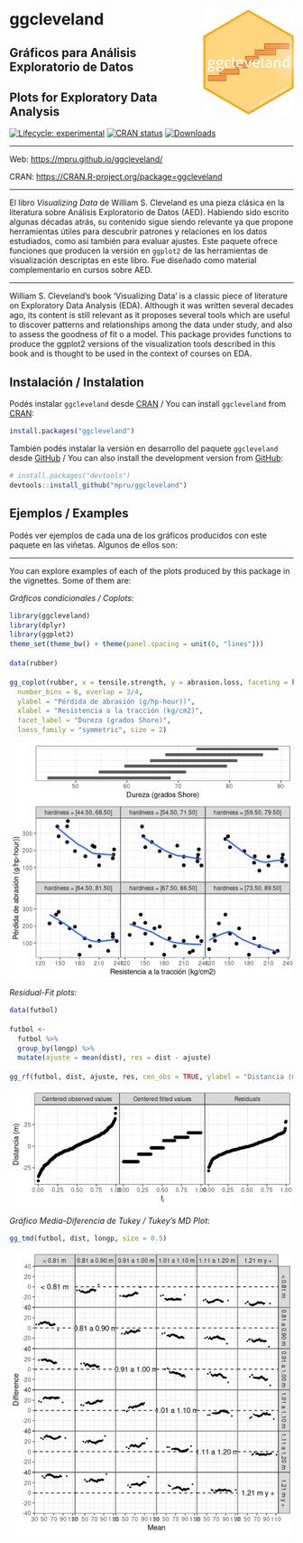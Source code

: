 
<!-- README.md is generated from README.Rmd. Please edit that file -->

# ggcleveland <img src="man/figures/logo.png" align="right" alt="" width="160" />

## Gráficos para Análisis Exploratorio de Datos

## Plots for Exploratory Data Analysis

<!-- badges: start -->

[![Lifecycle:
experimental](https://img.shields.io/badge/lifecycle-experimental-orange.svg)](https://lifecycle.r-lib.org/articles/stages.html)
[![CRAN
status](https://www.r-pkg.org/badges/version/ggcleveland?color=orange)](https://CRAN.R-project.org/package=ggcleveland)
[![Downloads](https://cranlogs.r-pkg.org/badges/ggcleveland?color=orange)](https://CRAN.R-project.org/package=ggcleveland)
<!-- badges: end -->

------------------------------------------------------------------------

Web: <https://mpru.github.io/ggcleveland/>

CRAN: <https://CRAN.R-project.org/package=ggcleveland>

------------------------------------------------------------------------

El libro *Visualizing Data* de William S. Cleveland es una pieza clásica
en la literatura sobre Análisis Exploratorio de Datos (AED). Habiendo
sido escrito algunas décadas atrás, su contenido sigue siendo relevante
ya que propone herramientas útiles para descubrir patrones y relaciones
en los datos estudiados, como así también para evaluar ajustes. Este
paquete ofrece funciones que producen la versión en `ggplot2` de las
herramientas de visualización descriptas en este libro. Fue diseñado
como material complementario en cursos sobre AED.

------------------------------------------------------------------------

William S. Cleveland’s book ‘Visualizing Data’ is a classic piece of
literature on Exploratory Data Analysis (EDA). Although it was written
several decades ago, its content is still relevant as it proposes
several tools which are useful to discover patterns and relationships
among the data under study, and also to assess the goodness of fit o a
model. This package provides functions to produce the ggplot2 versions
of the visualization tools described in this book and is thought to be
used in the context of courses on EDA.

## Instalación / Instalation

Podés instalar `ggcleveland` desde
[CRAN](https://CRAN.R-project.org/package=ggcleveland) / You can install
`ggcleveland` from
[CRAN](https://CRAN.R-project.org/package=ggcleveland):

``` r
install.packages("ggcleveland")
```

También podés instalar la versión en desarrollo del paquete
`ggcleveland` desde [GitHub](https://github.com/mpru/ggcleveland) / You
can also install the development version from
[GitHub](https://github.com/mpru/ggcleveland):

``` r
# install.packages("devtools")
devtools::install_github("mpru/ggcleveland")
```

## Ejemplos / Examples

Podés ver ejemplos de cada una de los gráficos producidos con este
paquete en las viñetas. Algunos de ellos son:

------------------------------------------------------------------------

You can explore examples of each of the plots produced by this package
in the vignettes. Some of them are:

*Gráficos condicionales / Coplots*:

``` r
library(ggcleveland)
library(dplyr)
library(ggplot2)
theme_set(theme_bw() + theme(panel.spacing = unit(0, "lines")))

data(rubber)

gg_coplot(rubber, x = tensile.strength, y = abrasion.loss, faceting = hardness,
  number_bins = 6, overlap = 3/4,
  ylabel = "Pérdida de abrasión (g/hp-hour))",
  xlabel = "Resistencia a la tracción (kg/cm2)",
  facet_label = "Dureza (grados Shore)", 
  loess_family = "symmetric", size = 2)
```

<img src="man/figures/README-unnamed-chunk-2-1.png" style="display: block; margin: auto;" />

*Residual-Fit plots*:

``` r
data(futbol)

futbol <- 
  futbol %>% 
  group_by(longp) %>% 
  mutate(ajuste = mean(dist), res = dist - ajuste)

gg_rf(futbol, dist, ajuste, res, cen_obs = TRUE, ylabel = "Distancia (m)")
```

<img src="man/figures/README-unnamed-chunk-3-1.png" style="display: block; margin: auto;" />

*Gráfico Media-Diferencia de Tukey / Tukey’s MD Plot*:

``` r
gg_tmd(futbol, dist, longp, size = 0.5)
```

<img src="man/figures/README-unnamed-chunk-4-1.png" style="display: block; margin: auto;" />

